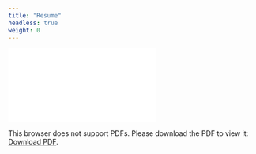 ```yaml
---
title: "Resume"
headless: true
weight: 0
---
```

<object data="home/resume.pdf" type="application/pdf" height = "700px" width="100%">
<embed src="home/resume.pdf">
<p>This browser does not support PDFs. Please download the PDF to view it: <a href="http://yoursite.com/the.pdf">Download PDF</a>.</p>
</embed>
</object>
